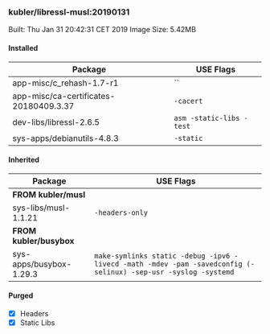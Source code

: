 ### kubler/libressl-musl:20190131

Built: Thu Jan 31 20:42:31 CET 2019
Image Size: 5.42MB

#### Installed
Package | USE Flags
--------|----------
app-misc/c_rehash-1.7-r1 | ``
app-misc/ca-certificates-20180409.3.37 | `-cacert`
dev-libs/libressl-2.6.5 | `asm -static-libs -test`
sys-apps/debianutils-4.8.3 | `-static`
#### Inherited
Package | USE Flags
--------|----------
**FROM kubler/musl** |
sys-libs/musl-1.1.21 | `-headers-only`
**FROM kubler/busybox** |
sys-apps/busybox-1.29.3 | `make-symlinks static -debug -ipv6 -livecd -math -mdev -pam -savedconfig (-selinux) -sep-usr -syslog -systemd`
#### Purged
- [x] Headers
- [x] Static Libs
